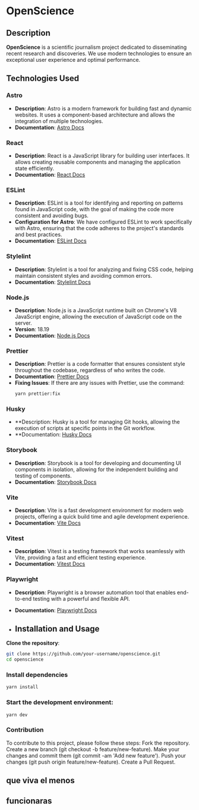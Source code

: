 # OpenScience

## Description

**OpenScience** is a scientific journalism project dedicated to disseminating recent research and discoveries. We use modern technologies to ensure an exceptional user experience and optimal performance.

## Technologies Used

### Astro

- **Description**: Astro is a modern framework for building fast and dynamic websites. It uses a component-based architecture and allows the integration of multiple technologies.
- **Documentation**: [Astro Docs](https://docs.astro.build/)

### React

- **Description**: React is a JavaScript library for building user interfaces. It allows creating reusable components and managing the application state efficiently.
- **Documentation**: [React Docs](https://reactjs.org/docs/getting-started.html)

### ESLint

- **Description**: ESLint is a tool for identifying and reporting on patterns found in JavaScript code, with the goal of making the code more consistent and avoiding bugs.
- **Configuration for Astro**: We have configured ESLint to work specifically with Astro, ensuring that the code adheres to the project's standards and best practices.
- **Documentation**: [ESLint Docs](https://eslint.org/docs/user-guide/getting-started)

### Stylelint

- **Description**: Stylelint is a tool for analyzing and fixing CSS code, helping maintain consistent styles and avoiding common errors.
- **Documentation**: [Stylelint Docs](https://stylelint.io/)

### Node.js

- **Description**: Node.js is a JavaScript runtime built on Chrome's V8 JavaScript engine, allowing the execution of JavaScript code on the server.
- **Version**: 18.19
- **Documentation**: [Node.js Docs](https://nodejs.org/en/docs/)

### Prettier

- **Description**: Prettier is a code formatter that ensures consistent style throughout the codebase, regardless of who writes the code.
- **Documentation**: [Prettier Docs](https://prettier.io/docs/en/index.html)
- **Fixing Issues**: If there are any issues with Prettier, use the command:
  ```sh
  yarn prettier:fix
  ```

### Husky

- \*\*Description: Husky is a tool for managing Git hooks, allowing the execution of scripts at specific points in the Git workflow.
- \*\*Documentation: [Husky Docs](https://typicode.github.io/husky/)

### Storybook

- **Description**: Storybook is a tool for developing and documenting UI components in isolation, allowing for the independent building and testing of components.
- **Documentation**: [Storybook Docs](https://storybook.js.org/docs/react/get-started/introduction)

### Vite

- **Description**: Vite is a fast development environment for modern web projects, offering a quick build time and agile development experience.
- **Documentation**: [Vite Docs](https://vitejs.dev/guide/)

### Vitest

- **Description**: Vitest is a testing framework that works seamlessly with Vite, providing a fast and efficient testing experience.
- **Documentation**: [Vitest Docs](https://vitest.dev/)

### Playwright

- **Description**: Playwright is a browser automation tool that enables end-to-end testing with a powerful and flexible API.
- **Documentation**: [Playwright Docs](https://playwright.dev/docs/intro)

- ## Installation and Usage

**Clone the repository**:

```sh
git clone https://github.com/your-username/openscience.git
cd openscience
```

### Install dependencies

```sh
yarn install
```

### Start the development environment:

```sh
yarn dev
```

### Contribution

To contribute to this project, please follow these steps:
Fork the repository.
Create a new branch (git checkout -b feature/new-feature).
Make your changes and commit them (git commit -am 'Add new feature').
Push your changes (git push origin feature/new-feature).
Create a Pull Request.

## que viva el menos

## funcionaras
